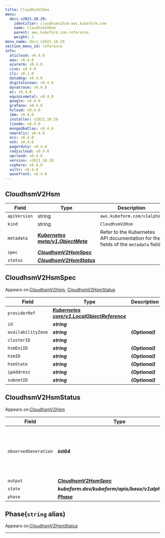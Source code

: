 ```yaml
---
title: CloudhsmV2Hsm
menu:
  docs_v2021.10.29:
    identifier: cloudhsmv2hsm-aws.kubeform.com
    name: CloudhsmV2Hsm
    parent: aws.kubeform.com-reference
    weight: 1
menu_name: docs_v2021.10.29
section_menu_id: reference
info:
  alicloud: v0.4.0
  aws: v0.4.0
  azurerm: v0.4.0
  civo: v0.4.0
  cli: v0.1.0
  datadog: v0.4.0
  digitalocean: v0.4.0
  dynatrace: v0.4.0
  ec: v0.4.0
  equinixmetal: v0.4.0
  google: v0.4.0
  grafana: v0.4.0
  hcloud: v0.4.0
  ibm: v0.4.0
  installer: v2021.10.29
  linode: v0.4.0
  mongodbatlas: v0.4.0
  newrelic: v0.4.0
  oci: v0.4.0
  ovh: v0.4.0
  pagerduty: v0.4.0
  rediscloud: v0.4.0
  upcloud: v0.4.0
  version: v2021.10.29
  vsphere: v0.4.0
  vultr: v0.4.0
  wavefront: v0.4.0
---
```


## CloudhsmV2Hsm
| Field | Type | Description |
| ------ | ----- | ----------- |
| `apiVersion` | string | `aws.kubeform.com/v1alpha1` |
|    `kind` | string | `CloudhsmV2Hsm` |
| `metadata` | ***[Kubernetes meta/v1.ObjectMeta](https://v1-18.docs.kubernetes.io/docs/reference/generated/kubernetes-api/v1.18/#objectmeta-v1-meta)***|Refer to the Kubernetes API documentation for the fields of the `metadata` field.|
| `spec` | ***[CloudhsmV2HsmSpec](#cloudhsmv2hsmspec)***||
| `status` | ***[CloudhsmV2HsmStatus](#cloudhsmv2hsmstatus)***||
## CloudhsmV2HsmSpec

Appears on:[CloudhsmV2Hsm](#cloudhsmv2hsm), [CloudhsmV2HsmStatus](#cloudhsmv2hsmstatus)

| Field | Type | Description |
| ------ | ----- | ----------- |
| `providerRef` | ***[Kubernetes core/v1.LocalObjectReference](https://v1-18.docs.kubernetes.io/docs/reference/generated/kubernetes-api/v1.18/#localobjectreference-v1-core)***||
| `id` | ***string***||
| `availabilityZone` | ***string***| ***(Optional)*** |
| `clusterID` | ***string***||
| `hsmEniID` | ***string***| ***(Optional)*** |
| `hsmID` | ***string***| ***(Optional)*** |
| `hsmState` | ***string***| ***(Optional)*** |
| `ipAddress` | ***string***| ***(Optional)*** |
| `subnetID` | ***string***| ***(Optional)*** |
## CloudhsmV2HsmStatus

Appears on:[CloudhsmV2Hsm](#cloudhsmv2hsm)

| Field | Type | Description |
| ------ | ----- | ----------- |
| `observedGeneration` | ***int64***| ***(Optional)*** Resource generation, which is updated on mutation by the API Server.|
| `output` | ***[CloudhsmV2HsmSpec](#cloudhsmv2hsmspec)***| ***(Optional)*** |
| `state` | ***kubeform.dev/kubeform/apis/base/v1alpha1.State***| ***(Optional)*** |
| `phase` | ***[Phase](#phase)***| ***(Optional)*** |
## Phase(`string` alias)

Appears on:[CloudhsmV2HsmStatus](#cloudhsmv2hsmstatus)

---
